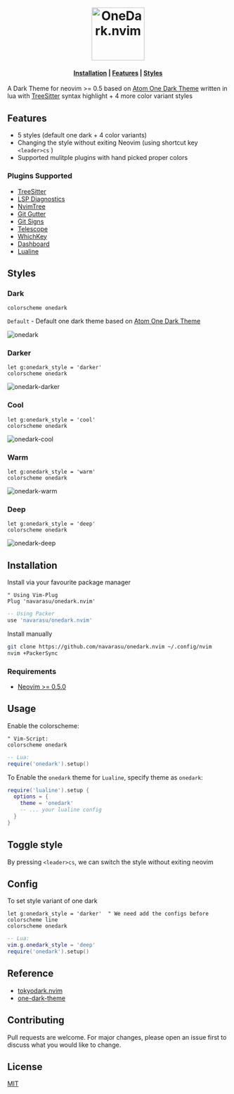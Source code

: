 <h1 align="center">
<img height="120" src="https://user-images.githubusercontent.com/20145075/119054213-e1635e80-b9e4-11eb-8a8a-b228c185121a.png" alt="OneDark.nvim">
</h1>

<h4>
<div align="center">
  	<a href="https://github.com/navarasu/onedark.nvim/#installation">Installation</a>
    <span> | </span>
	<a href="https://github.com/navarasu/onedark.nvim/#features">Features</a>
	    <span> | </span>
  	<a href="https://github.com/navarasu/onedark.nvim/#styles">Styles</a>

  <p></p>
</div>
  </h4>

A Dark Theme for neovim >= 0.5 based on [Atom One Dark Theme](https://github.com/atom/atom/tree/master/packages/one-dark-ui) written in lua with [TreeSitter](https://github.com/nvim-treesitter/nvim-treesitter) syntax highlight + 4 more color variant styles

## Features
  * 5 styles (default one dark + 4 color variants)
  * Changing the style without exiting Neovim (using shortcut key `<leader>cs` )
  * Supported mulitple plugins with hand picked proper colors

### Plugins Supported
  + [TreeSitter](https://github.com/nvim-treesitter/nvim-treesitter)
  + [LSP Diagnostics](https://neovim.io/doc/user/lsp.html)
  + [NvimTree](https://github.com/kyazdani42/nvim-tree.lua)
  + [Git Gutter](https://github.com/airblade/vim-gitgutter)
  + [Git Signs](https://github.com/lewis6991/gitsigns.nvim)
  + [Telescope](https://github.com/nvim-telescope/telescope.nvim)
  + [WhichKey](https://github.com/liuchengxu/vim-which-key)
  + [Dashboard](https://github.com/glepnir/dashboard-nvim)
  + [Lualine](https://github.com/hoob3rt/lualine.nvim)

## Styles
### Dark
```vim
colorscheme onedark
```
`Default` - Default one dark theme based on [Atom One Dark Theme](https://github.com/atom/atom/tree/master/packages/one-dark-ui)

<img alt="onedark" src="https://user-images.githubusercontent.com/20145075/119232462-14236900-bb43-11eb-9eef-298b30359e40.png">

### Darker
```vim
let g:onedark_style = 'darker'
colorscheme onedark
```
<img alt="onedark-darker" src="https://user-images.githubusercontent.com/20145075/119232750-028e9100-bb44-11eb-817e-0d872facddcc.png">

### Cool
```vim
let g:onedark_style = 'cool'
colorscheme onedark
```
<img alt="onedark-cool" src="https://user-images.githubusercontent.com/20145075/119233009-a9732d00-bb44-11eb-915f-51fba1abfd3b.png">

### Warm
```vim
let g:onedark_style = 'warm'
colorscheme onedark
```
<img alt="onedark-warm" src="https://user-images.githubusercontent.com/20145075/119233022-b859df80-bb44-11eb-9e05-b618b95f0cf8.png">

### Deep
```vim
let g:onedark_style = 'deep'
colorscheme onedark
```
<img alt="onedark-deep" src="https://user-images.githubusercontent.com/20145075/119233058-d45d8100-bb44-11eb-9c51-593eb4526e01.png">

## Installation
Install via your favourite package manager
```vim
" Using Vim-Plug
Plug 'navarasu/onedark.nvim'
```

```lua
-- Using Packer
use 'navarasu/onedark.nvim'
```
Install manually
```bash
git clone https://github.com/navarasu/onedark.nvim ~/.config/nvim
nvim +PackerSync
```

### Requirements

+ [Neovim >= 0.5.0](https://github.com/neovim/neovim/releases/tag/nightly)

## Usage

Enable the colorscheme:
```vim
" Vim-Script:
colorscheme onedark
```

```lua
-- Lua:
require('onedark').setup()
```

To Enable the `onedark` theme for `Lualine`, specify theme as `onedark`:

```lua
require('lualine').setup {
  options = {
    theme = 'onedark'
    -- ... your lualine config
  }
}
```
## Toggle style 

By pressing `<leader>cs`, we can switch the style without exiting neovim


## Config
To set style variant of one dark
```vim
let g:onedark_style = 'darker'  " We need add the configs before colorscheme line
colorscheme onedark
```

```lua
-- Lua:
vim.g.onedark_style = 'deep'
require('onedark').setup()
```


## Reference
* [tokyodark.nvim](https://github.com/tiagovla/tokyodark.nvim)
* [one-dark-theme](https://github.com/andresmichel/one-dark-theme)

## Contributing

Pull requests are welcome. For major changes, please open an issue first to discuss what you would like to change.

## License

[MIT](https://choosealicense.com/licenses/mit/)
